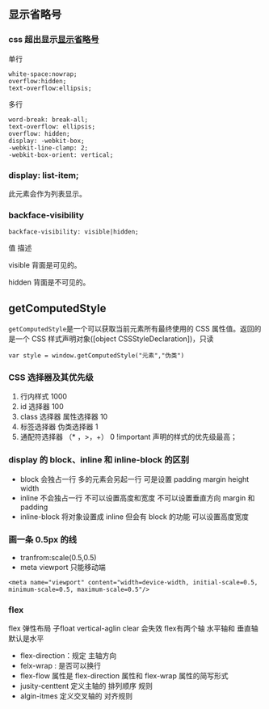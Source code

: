 ## 显示省略号

### css 超出显示[显示省略号](https://www.cnblogs.com/sherryweb/p/12759807.html)

单行

```
white-space:nowrap;
overflow:hidden;
text-overflow:ellipsis;
```

多行

```
word-break: break-all;
text-overflow: ellipsis;
overflow: hidden;
display: -webkit-box;
-webkit-line-clamp: 2;
-webkit-box-orient: vertical;
```

### display: list-item;

此元素会作为列表显示。

### backface-visibility

```
backface-visibility: visible|hidden;
```

值 描述

visible 背面是可见的。

hidden 背面是不可见的。

## getComputedStyle

`getComputedStyle`是一个可以获取当前元素所有最终使用的 CSS 属性值。返回的是一个 CSS 样式声明对象([object CSSStyleDeclaration])，只读

```
var style = window.getComputedStyle("元素","伪类")
```

### CSS 选择器及其优先级

1. 行内样式 1000
2. id 选择器 100
3. class 选择器 属性选择器 10
4. 标签选择器 伪类选择器 1
5. 通配符选择器 （\* ，>，+） 0
   !important 声明的样式的优先级最高；

### display 的 block、inline 和 inline-block 的区别

- block 会独占一行 多的元素会另起一行 可是设置 padding margin height width
- inline 不会独占一行 不可以设置高度和宽度 不可以设置垂直方向 margin 和 padding
- inline-block 将对象设置成 inline 但会有 block 的功能 可以设置高度宽度

### 画一条 0.5px 的线

- tranfrom:scale(0.5,0.5)
- meta viewport 只能移动端

```
<meta name="viewport" content="width=device-width, initial-scale=0.5, minimum-scale=0.5, maximum-scale=0.5"/>
```

### flex
flex 弹性布局 子float  vertical-aglin clear 会失效
flex有两个轴 水平轴和 垂直轴 默认是水平
- flex-direction：规定 主轴方向
- felx-wrap : 是否可以换行
- flex-flow 属性是 flex-direction 属性和 flex-wrap 属性的简写形式
- jusity-centtent 定义主轴的 排列顺序 规则
- algin-itmes 定义交叉轴的 对齐规则
